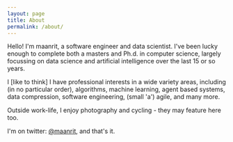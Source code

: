 ```yaml
---
layout: page
title: About
permalink: /about/
---
```


Hello! I'm maanrit, a software engineer and data scientist. I've been lucky enough to complete both a masters and Ph.d. in computer science, largely focussing on data science and artificial intelligence over the last 15 or so years. 

I [like to think] I have professional interests in a wide variety areas, including (in no particular order), algorithms, machine learning, agent based systems, data compression, software engineering, (small 'a') agile, and many more.

Outside work-life, I enjoy photography and cycling - they may feature here too.

I'm on twitter: [@maanrit](https://twitter.com/maanrit), and that's it.